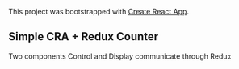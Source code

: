 This project was bootstrapped with [Create React App](https://github.com/facebook/create-react-app).

## Simple CRA + Redux Counter

Two components Control and Display communicate through Redux
